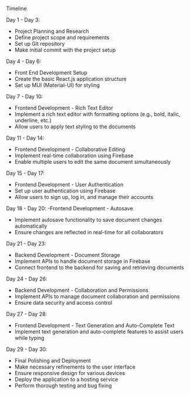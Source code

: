 Timeline

Day 1 - Day 3:
- Project Planning and Research
- Define project scope and requirements
- Set up Git repository
- Make initial commit with the project setup

Day 4 - Day 6:
- Front End Development Setup
- Create the basic React.js application structure
- Set up MUI (Material-UI) for styling


Day 7 - Day 10:
- Frontend Development - Rich Text Editor
- Implement a rich text editor with formatting options (e.g., bold, italic, underline, etc.)
- Allow users to apply text styling to the documents

Day 11 - Day 14:
- Frontend Development - Collaborative Editing
- Implement real-time collaboration using Firebase
- Enable multiple users to edit the same document simultaneously

Day 15 - Day 17:
- Frontend Development - User Authentication
- Set up user authentication using Firebase
- Allow users to sign up, log in, and manage their accounts

Day 18 - Day 20:
-Frontend Development - Autosave
- Implement autosave functionality to save document changes automatically
- Ensure changes are reflected in real-time for all collaborators

Day 21 - Day 23:
- Backend Development - Document Storage
- Implement APIs to handle document storage in Firebase
- Connect frontend to the backend for saving and retrieving documents

Day 24 - Day 26:
- Backend Development - Collaboration and Permissions
- Implement APIs to manage document collaboration and permissions
- Ensure data security and access control

Day 27 - Day 28:
- Frontend Development - Text Generation and Auto-Complete Text
- Implement text generation and auto-complete features to assist users while typing

Day 29 - Day 30:
- Final Polishing and Deployment
- Make necessary refinements to the user interface
- Ensure responsive design for various devices
- Deploy the application to a hosting service
- Perform thorough testing and bug fixing
